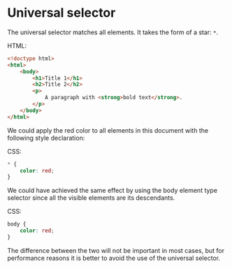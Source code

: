 
# Universal selector 

The universal selector matches all elements. It takes the form of a star: `*`. 

HTML:

``` html
<!doctype html>
<html>
    <body>
        <h1>Title 1</h1>
        <h2>Title 2</h2>
        <p>
            A paragraph with <strong>bold text</strong>.
        </p>
    </body>
</html>
```

We could apply the red color to all elements in this document with the following style declaration:

CSS:

``` css
* {
    color: red;
}
```

We could have achieved the same effect by using the body element type selector since all the visible elements are its descendants.

CSS:

``` css
body {
    color: red;
}
```

The difference between the two will not be important in most cases, but for performance reasons it is better to avoid the use of the universal selector.
